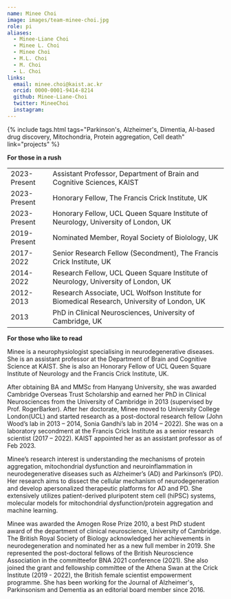 ```yaml
---
name: Minee Choi
image: images/team-minee-choi.jpg
role: pi
aliases:
  - Minee-Liane Choi
  - Minee L. Choi
  - Minee Choi
  - M.L. Choi
  - M. Choi
  - L. Choi
links:  
  email: minee.choi@kaist.ac.kr
  orcid: 0000-0001-9414-8214
  github: Minee-Liane-Choi
  twitter: MineeChoi
  instagram:
---
```


{%
  include tags.html
  tags="Parkinson's, Alzheimer's, Dimentia, AI-based drug discovery, Mitochondria, Protein aggregation, Cell death"
  link="projects"
%}

<strong>For those in a rush</strong>

<table>
  <tr>
    <td>2023-Present</td>
    <td>Assistant Professor, Department of Brain and Cognitive Sciences, KAIST</td>
  </tr>
  <tr>
    <td>2023-Present</td>
    <td>Honorary Fellow, The Francis Crick Institute, UK</td>
  </tr>
  <tr>
    <td>2023-Present</td>
    <td>Honorary Fellow, UCL Queen Square Institute of Neurology, University of London, UK</td>
  </tr>
  <tr>
    <td>2019-Present</td>
    <td>Nominated Member, Royal Society of Biolology, UK</td>
  </tr>
  <tr>
    <td>2017-2022</td>
    <td>Senior Research Fellow (Secondment), The Francis Crick Institute, UK</td>
  </tr>
  <tr>
    <td>2014-2022</td>
    <td>Research Fellow, UCL Queen Square Institute of Neurology, University of London, UK</td>
  </tr>
  <tr>
    <td>2012-2013</td>
    <td>Research Associate, UCL Wolfson Institute for Biomedical Research, University of London, UK</td>
  </tr>
  <tr>
    <td>2013 </td>
    <td>PhD in Clinical Neurosciences, University of Cambridge, UK</td>
  </tr>
</table>

<strong>For those who like to read</strong>

Minee is a neurophysiologist specialising in neurodegenerative diseases. She is an assistant professor at the Department of Brain and Cognitive Science at KAIST. She is also an Honorary Fellow of UCL Queen Square Institute of Neurology and the Francis Crick Institute, UK. <br>

After obtaining BA and MMSc from Hanyang University, she was awarded Cambridge Overseas Trust Scholarship and earned her PhD in Clinical Neurosciences from the University of Cambridge in 2013 (supervised by Prof. RogerBarker). After her doctorate, Minee moved to University College London(UCL) and started research as a post-doctoral research fellow (John Wood’s lab in 2013 – 2014, Sonia Gandhi’s lab in 2014 – 2022). She was on a laboratory secondment at the Francis Crick Institute as a senior research scientist (2017 – 2022). KAIST appointed her as an assistant professor as of Feb 2023.
 
Minee’s research interest is understanding the mechanisms of protein aggregation, mitochondrial dysfunction and neuroinflammation in neurodegenerative diseases such as Alzheimer’s (AD) and Parkinson’s (PD). Her research aims to dissect the cellular mechanism of neurodegeneration and develop apersonalized therapeutic platforms for AD and PD. She extensively utilizes patient-derived pluripotent stem cell (hiPSC) systems, molecular models for mitochondrial dysfunction/protein aggregation and machine learning.

Minee was awarded the Amogen Rose Prize 2010, a best PhD student award of the department of clinical neuroscience, University of Cambridge. The British Royal Society of Biology acknowledged her achievements in neurodegeneration and nominated her as a new full member in 2019. She represented the post-doctoral fellows of the British Neuroscience Association in the committeefor BNA 2021 conference (2021). She also joined the grant and fellowship committee of the Athena Swan at the Crick Institute (2019 - 2022), the British female scientist empowerment programme. She has been working for the Journal of Alzheimer's, Parkinsonism and Dementia as an editorial board member since 2016.
